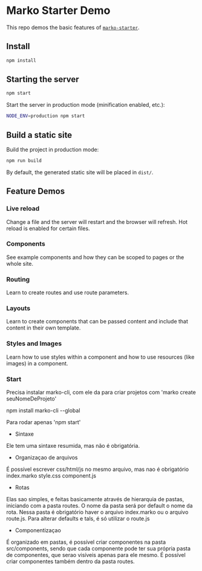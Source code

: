 # Marko Starter Demo
This repo demos the basic features of [`marko-starter`](https://github.com/marko-js/marko-starter).

## Install

```bash
npm install
```

## Starting the server

```bash
npm start
```

Start the server in production mode (minification enabled, etc.):

```bash
NODE_ENV=production npm start
```

## Build a static site
Build the project in production mode:

```bash
npm run build
```

By default, the generated static site will be placed in `dist/`.

## Feature Demos

### Live reload

Change a file and the server will restart and the browser will refresh.  Hot reload is enabled for certain files.

### Components

See example components and how they can be scoped to pages or the whole site.

### Routing

Learn to create routes and use route parameters.

### Layouts

Learn to create components that can be passed content and include that content in their own template.

### Styles and Images

Learn how to use styles within a component and how to use resources (like images) in a component.


### Start
Precisa instalar marko-cli, com ele da para criar projetos com 'marko create seuNomeDeProjeto'

npm install marko-cli --global

Para rodar apenas 'npm start'

- Sintaxe

Ele tem uma sintaxe resumida, mas não é obrigatória.

- Organizaçao de arquivos

É possível escrever css/html/js no mesmo arquivo, mas nao é obrigatório
index.marko
style.css
component.js

- Rotas

Elas sao simples, e feitas basicamente através de hierarquia de pastas, iniciando com a pasta routes.
O nome da pasta será por default o nome da rota.
Nessa pasta é obrigatório haver o arquivo index.marko ou o arquivo route.js.
Para alterar defaults e tals, é só utilizar o route.js

- Componentizaçao

É organizado em pastas, é possível criar componentes na pasta src/components, sendo que cada componente pode ter sua própria pasta de componentes, que serao visíveis apenas para ele mesmo.
É possível criar componentes também dentro da pasta routes.
